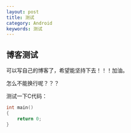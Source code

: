 ```yaml
---
layout: post
title: 测试
category: Android
keywords: 测试
---
```



## 博客测试

可以写自己的博客了，希望能坚持下去！！！加油。

怎么不能换行呢？？？

测试一下C代码：

```c
int main()
{
    return 0;
}
```



